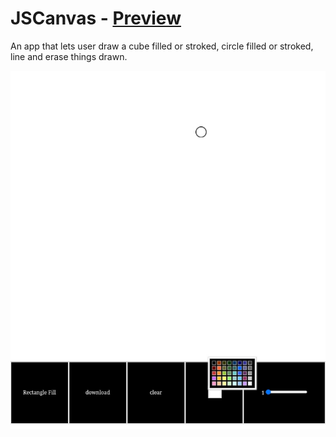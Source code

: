 # JSCanvas - [Preview](https://htmlpreview.github.io/?https://github.com/Indeedornot/JSCanvas/blob/master/index.html)


An app that lets user draw a cube filled or stroked, circle filled or stroked, line and erase things drawn.

![image](https://github.com/Indeedornot/JSCanvas/blob/master/preview.jpg)

